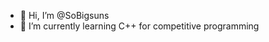 - 👋 Hi, I’m @SoBigsuns
- 🌱 I’m currently learning C++ for competitive programming

<!---
SoBigsuns/SoBigsuns is a ✨ special ✨ repository because its `README.md` (this file) appears on your GitHub profile.
You can click the Preview link to take a look at your changes.
--->
